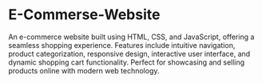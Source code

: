 # E-Commerse-Website
 An e-commerce website built using HTML, CSS, and JavaScript, offering a seamless shopping experience. Features include intuitive navigation, product categorization, responsive design, interactive user interface, and dynamic shopping cart functionality. Perfect for showcasing and selling products online with modern web technology.
